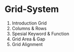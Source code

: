 # Grid-System
1. Introduction Grid
2. Columns & Rows
3. Spesial Keyword & Function
4. Grid Area & Gap
5. Grid Alignment
